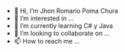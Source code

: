- 👋 Hi, I’m Jhon Romario Poma Chura
- 👀 I’m interested in ...
- 🌱 I’m currently learning  C# y Java
- 💞️ I’m looking to collaborate on ...
- 📫 How to reach me ...

<!---
yiopoma/yiopoma is a ✨ special ✨ repository because its `README.md` (this file) appears on your GitHub profile.
You can click the Preview link to take a look at your changes.
--->
